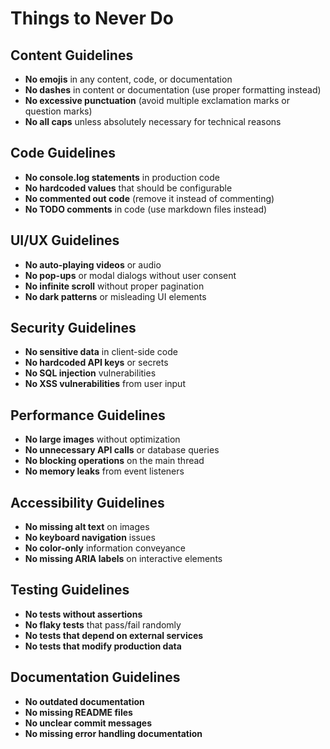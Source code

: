 # Things to Never Do

## Content Guidelines
- **No emojis** in any content, code, or documentation
- **No dashes** in content or documentation (use proper formatting instead)
- **No excessive punctuation** (avoid multiple exclamation marks or question marks)
- **No all caps** unless absolutely necessary for technical reasons

## Code Guidelines
- **No console.log statements** in production code
- **No hardcoded values** that should be configurable
- **No commented out code** (remove it instead of commenting)
- **No TODO comments** in code (use markdown files instead)

## UI/UX Guidelines
- **No auto-playing videos** or audio
- **No pop-ups** or modal dialogs without user consent
- **No infinite scroll** without proper pagination
- **No dark patterns** or misleading UI elements

## Security Guidelines
- **No sensitive data** in client-side code
- **No hardcoded API keys** or secrets
- **No SQL injection** vulnerabilities
- **No XSS vulnerabilities** from user input

## Performance Guidelines
- **No large images** without optimization
- **No unnecessary API calls** or database queries
- **No blocking operations** on the main thread
- **No memory leaks** from event listeners

## Accessibility Guidelines
- **No missing alt text** on images
- **No keyboard navigation** issues
- **No color-only** information conveyance
- **No missing ARIA labels** on interactive elements

## Testing Guidelines
- **No tests without assertions**
- **No flaky tests** that pass/fail randomly
- **No tests that depend on external services**
- **No tests that modify production data**

## Documentation Guidelines
- **No outdated documentation**
- **No missing README files**
- **No unclear commit messages**
- **No missing error handling documentation**

